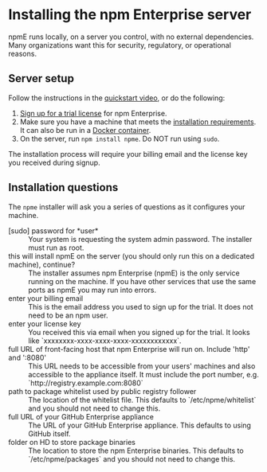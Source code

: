 <!--
order: 3
title: Installing the server
featured: true
-->

# Installing the npm Enterprise server

npmE runs locally, on a server you control, with no external dependencies. Many organizations want this for security, regulatory, or operational reasons.

## Server setup

Follow the instructions in the [quickstart video](/enterprise/intro), or do the following:

1. [Sign up for a trial license](http://www.npmjs.org/enterprise#contact) for npm Enterprise.
1. Make sure you have a machine that meets the [installation requirements](/enterprise/requirements). It can also be run in a [Docker container](https://github.com/npm/npme-docker).
1. On the server, run ```npm install npme```. Do NOT run using `sudo`.

The installation process will require your billing email and the license key you received during signup.

## Installation questions

The `npme` installer will ask you a series of questions as it configures your
machine.

<dl>
    <dt>[sudo] password for *user*</dt>
    <dd>Your system is requesting the system admin password. The installer must run as root.</dd>
    <dt>this will install npmE on the server (you should only run this on a dedicated machine), continue?</dt>
    <dd>The installer assumes npm Enterprise (npmE) is the only service running on the
        machine. If you have other services that use the same ports as npmE you may run
        into errors.</dd>
    <dt>enter your billing email</dt>
    <dd>This is the email address you used to sign up for the trial. It does not need
        to be an npm user.</dd>
    <dt>enter your license key</dt>
    <dd>You received this via email when you signed up for the trial. It looks like
        `xxxxxxxx-xxxx-xxxx-xxxx-xxxxxxxxxxxx`.</dd>
    <dt>full URL of front-facing host that npm Enterprise will run on. Include 'http' and ':8080'</dt>
    <dd>This URL needs to be accessible from your users' machines and also accessible to the appliance itself. It must include the port number, e.g. `http://registry.example.com:8080`</dd>
    <dt>path to package whitelist used by public registry follower</dt>
    <dd>The location of the whitelist file. This defaults to `/etc/npme/whitelist` and you should not need to change this.</dd>
    <dt>full URL of your GitHub Enterprise appliance</dt>
    <dd>The URL of your GitHub Enterprise appliance. This defaults to using GitHub itself.</dd>
    <dt>folder on HD to store package binaries</dt>
    <dd>The location to store the npm Enterprise binaries. This defaults to `/etc/npme/packages` and you should not need to change this.</dd>
</dl>
